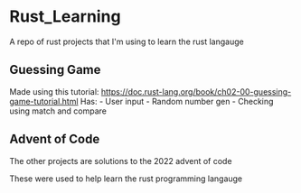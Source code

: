 # Rust_Learning
A repo of rust projects that I'm using to learn the rust langauge 

## Guessing Game
Made using this tutorial: https://doc.rust-lang.org/book/ch02-00-guessing-game-tutorial.html 
Has:
    - User input 
    - Random number gen
    - Checking using match and compare 

## Advent of Code
The other projects are solutions to the 2022 advent of code 

These were used to help learn the rust programming langauge 
